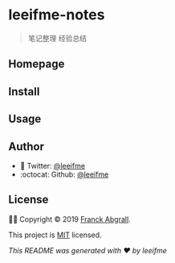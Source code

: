 # leeifme-notes

>   笔记整理
>   经验总结

## Homepage 

## Install

## Usage

## Author


- :raising_hand: Twitter: [@leeifme](https://twitter.com/leeifme)
- :octocat: Github: [@leeifme](https://github.com/leeifme)

## License

📱😈
Copyright © 2019 [Franck Abgrall](https://github.com/kefranabg).

This project is [MIT](https://github.com/kefranabg/readme-md-generator/blob/master/LICENSE) licensed.



*This README was generated with :heart: by leeifme*